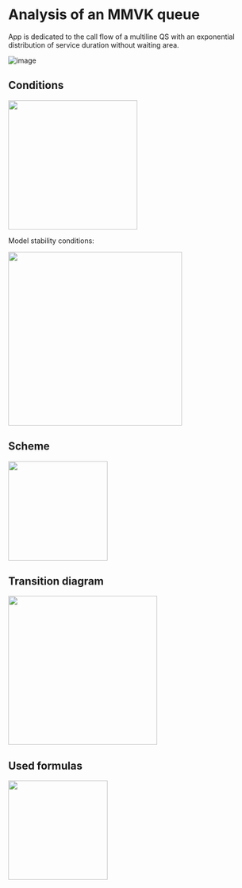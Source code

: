 # Analysis of an MMVK queue

App is dedicated to the call flow of a multiline QS with an exponential distribution of service duration without waiting area.

![image](https://user-images.githubusercontent.com/92825775/192682446-1e889203-b640-4cdf-aa4e-ee24b01fa4d2.png)


## Conditions

<img src="https://user-images.githubusercontent.com/92825775/192676307-5b725dc5-1768-425d-af67-51c85e8d792b.png" width="260">

Model stability conditions:

<img src="https://user-images.githubusercontent.com/92825775/192676829-aabf11a7-a2cb-4288-ae6a-2bb190163792.png" width="350">


## Scheme

<img src="https://user-images.githubusercontent.com/92825775/192677062-374cf52c-7a99-4d54-8b58-5b0f02eb042b.png" width="200">

## Transition diagram

<img src="https://user-images.githubusercontent.com/92825775/192677272-98d595ac-477e-4812-9a4f-94615e9f87d1.png" width="300">

## Used formulas

<img src="https://user-images.githubusercontent.com/92825775/192677494-2236d1ef-bc37-47f1-a39a-ea818ad3f68f.png" width="200">


